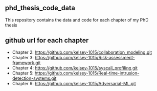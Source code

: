 ## phd_thesis_code_data
This repository contains the data and code for each chapter of my PhD thesis

## github url for each chapter 
* Chapter 2: https://github.com/kelsey-1015/collaboration_modeling.git
* Chapter 3: https://github.com/kelsey-1015/Risk-assessment-framework.git
* Chapter 4: https://github.com/kelsey-1015/syscall_profiling.git
* Chapter 5: https://github.com/kelsey-1015/Real-time-intrusion-detection-systems.git
* Chapter 6: https://github.com/kelsey-1015/Adversarial-ML.git
